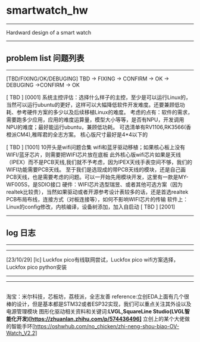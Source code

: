 # smartwatch_hw
************************************
Hardward design of a smart watch
************************************


## problem list 问题列表
***********************************

[TBD/FIXING/OK/DEBUGING]
TBD -> FIXING -> CONFIRM -> OK -> DEBUGING ->CONFIRM -> OK

[ TBD ]  [0001]     系统主控评估：选择什么样子的主控，至少是可以运行Linux的，当然可以运行ubuntu的更好，这样可以大幅降低软件开发难度。还要兼顾低功耗、参考硬件方案的多少以及后续移植Linux的难度。
                    考虑的点有：软件的需求，需要跑多少应用，应用的难度运算量，模型大小等等，是否有NPU，开发调用NPU的难度；最好能运行ubuntu，兼顾低功耗。
                    可选清单有RV1106,RK3566(香橙派CM4),稚晖君的全志方案。
					核心版尺寸最好是4*4以下的

[ TBD ]  [1001]     10开头是wifi问题合集
					wifi和蓝牙驱动移植；如果核心板上没有WIFI/蓝牙芯片，则需要把WIFI芯片放在底板
					此外核心版wifi芯片如果是天线（IPEX）而不是PCB天线,我们就不予考虑，因为IPEX天线手表空间不够，我们的WIFI功能需要PCB天线。
					至于我们是选现成的带PCB天线的模块，还是自己画PCB天线，也是需要考虑的问题。可以一开始先用模块开发，这里有一款是MY-WF005S，是SDIO接口
                    硬件：WIFI芯片选型瑞昱、或者其他可选方案（因为realtek比较贵），当然如果驱动或者开源参考设计表较多的话，还是首选realtek
                         PCB布局布线，连接方式（对板连接等），如何不影响WIFI芯片的传输
                    软件上：Linux的config修改，内核编译，设备树添加，加入自启动
[ TBD ]	 [2001]		
                    
***********************************

## log 日志
***********************************
***********************************
[23/10/29]	[lc]	Luckfox pico有线联网尝试，Luckfox pico wifi方案选择，Luckfox pico python安装


***********************************
***********************************
##
淘宝：米尔科技，芯板坊，荔枝派，全志友善
reference:立创EDA上面有几个很棒的设计，但是基本都是STM32或者ESP32实现，我们可以重点关注其外设以及电源管理模块
图形化驱动相关资料和关键词:**LVGL,SquareLine Studio(LVGL智能化开发)[https://zhuanlan.zhihu.com/p/574436496]**
立创上的某个大佬做的智能手环[https://oshwhub.com/no_chicken/zhi-neng-shou-biao-OV-Watch_V2.2]


